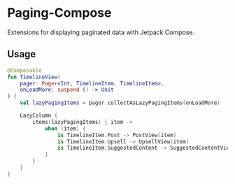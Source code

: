 # Paging-Compose

Extensions for displaying paginated data with Jetpack Compose.

## Usage

```kotlin
@Composable
fun TimelineView(
    pager: Pager<Int, TimelineItem, TimelineItem>,
    onLoadMore: suspend () -> Unit
) {
    val lazyPagingItems = pager.collectAsLazyPagingItems(onLoadMore)

    LazyColumn {
        items(lazyPagingItems) { item ->
            when (item) {
                is TimelineItem.Post -> PostView(item)
                is TimelineItem.Upsell -> UpsellView(item)
                is TimelineItem.SuggestedContent -> SuggestedContentView(item)
            }
        }
    }
}
```